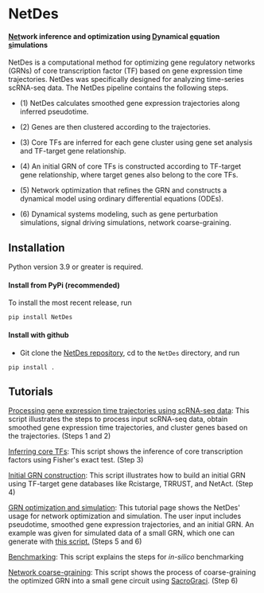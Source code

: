 # NetDes

#### <ins>Net</ins>work inference and optimization using <ins>D</ins>ynamical <ins>e</ins>quation <ins>s</ins>imulations

NetDes is a computational method for optimizing gene regulatory networks (GRNs) of core transcription factor (TF) based on gene expression time trajectories. NetDes was specifically designed for analyzing time-series scRNA-seq data. The NetDes pipeline contains the following steps. 

* (1) NetDes calculates smoothed gene expression trajectories along inferred pseudotime.

* (2) Genes are then clustered according to the trajectories.

* (3) Core TFs are inferred for each gene cluster using gene set analysis and TF-target gene relationship. 

* (4) An initial GRN of core TFs is constructed according to TF-target gene relationship, where target genes also belong to the core TFs.

* (5) Network optimization that refines the GRN and constructs a dynamical model using ordinary differential equations (ODEs).

* (6) Dynamical systems modeling, such as gene perturbation simulations, signal driving simulations, network coarse-graining.

## Installation
Python version 3.9 or greater is required.

#### Install from PyPi (recommended)
To install the most recent release, run

`pip install NetDes`

#### Install with github
* Git clone the [NetDes repository](https://github.com/lusystemsbio/NetDes), cd to the `NetDes` directory, and run

`pip install .`

## Tutorials

[Processing gene expression time trajectories using scRNA-seq data](tutorials/R_dataprocess/1_Trajectores_and_clusters.html): This script illustrates the steps to process input scRNA-seq data, obtain smoothed gene expression time trajectories, and cluster genes based on the trajectories. (Steps 1 and 2)

[Inferring core TFs](tutorials/R_dataprocess/2_TFs_identify.html): This script shows the inference of core transcription factors using Fisher's exact test. (Step 3)

[Initial GRN construction](tutorials/R_dataprocess/3_InitialGRN.html): This script illustrates how to build an initial GRN using TF-target gene databases like Rcistarge, TRRUST, and NetAct. (Step 4)

[GRN optimization and simulation](tutorials/tutorial.html): This tutorial page shows the NetDes' usage for network optimization and simulation. The user input includes pseudotime, smoothed gene expression trajectories, and an initial GRN. An example was given for simulated data of a small GRN, which one can generate with [this script.](tutorials/datasimulation.html) (Steps 5 and 6)

[Benchmarking](tutorials/R_dataprocess/4_GRN_evaluation.html): This script explains the steps for *in-silico* benchmarking

[Network coarse-graining](tutorials/R_dataprocess/5_Coarse_graining.html): This script shows the process of coarse-graining the optimized GRN into a small gene circuit using [SacroGraci](https://github.com/lusystemsbio/SacoGraci). (Step 6)
